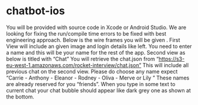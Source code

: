 # chatbot-ios
You will be provided with source code in Xcode or Android Studio.
We are looking for fixing the run/compile time errors to be fixed with best engineering approach.
Below is the wire frames you will be given .
First View will include an given image and login details like left. You need to enter a name and this will be your name for the rest of the app.
Second view as below is titled with “Chat” You will retrieve the chat.json from 
“https://s3-eu-west-1.amazonaws.com/rocket-interview/chat.json”
This will include all previous chat on the second view. 
Please do choose any name expect “Carrie - Anthony - Eleanor - Rodney - Oliva - Merve or Lily ” 
These names are already reserved for you “friends”. 
When you type in some text to current chat your chat bubble should appear like dark grey one as shown at the bottom.

